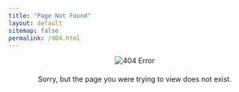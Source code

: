 ```yaml
---
title: "Page Not Found"
layout: default
sitemap: false
permalink: /404.html
---
```


<center>
  <img src="{{ site.url }}{{ site.baseurl }}/images/404.gif" alt="404 Error" style="max-width:100%;"/>
</center>

<div style="text-align: center; margin-top: 20px;">
  <p>Sorry, but the page you were trying to view does not exist.</p>
</div>
